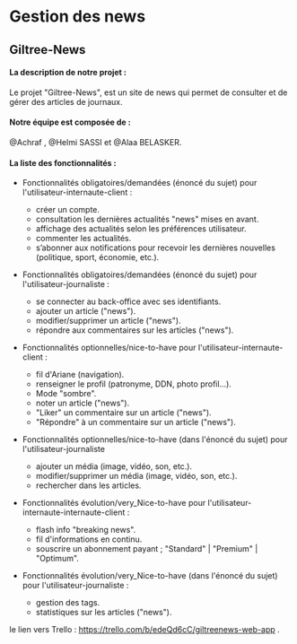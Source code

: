 # Gestion des news
## Giltree-News


####  La description de notre projet :

Le projet "Giltree-News", est un site de news qui permet de consulter et de gérer des articles de journaux. 


#### Notre équipe est composée de :  
 @Achraf , @Helmi SASSI et @Alaa BELASKER.

#### La liste des fonctionnalités : 

* Fonctionnalités obligatoires/demandées (énoncé du sujet) pour l'utilisateur-internaute-client : 
    * créer un compte.
    * consultation les dernières actualités "news" mises en avant.
    * affichage des actualités selon les préférences utilisateur.
    * commenter les actualités.
    * s’abonner aux notifications pour recevoir les dernières nouvelles (politique, sport, économie, etc.).

* Fonctionnalités obligatoires/demandées (énoncé du sujet) pour l'utilisateur-journaliste :
    * se connecter au back-office avec ses identifiants.
    * ajouter un article ("news").
    * modifier/supprimer un article ("news").
    * répondre aux commentaires sur les articles ("news").


* Fonctionnalités optionnelles/nice-to-have pour l'utilisateur-internaute-client :
    * fil d'Ariane (navigation).
    * renseigner le profil (patronyme, DDN, photo profil…).
    * Mode "sombre".
    * noter un article ("news").
    * "Liker" un commentaire sur un article ("news").
    * "Répondre" à un commentaire sur un article ("news").


* Fonctionnalités optionnelles/nice-to-have (dans l'énoncé du sujet) pour l'utilisateur-journaliste
    * ajouter un média (image, vidéo, son, etc.).
    * modifier/supprimer un média (image, vidéo, son, etc.).
    * rechercher dans les articles.


* Fonctionnalités évolution/very_Nice-to-have pour l'utilisateur-internaute-internaute-client :
    * flash info "breaking news".
    * fil d'informations en continu.
    * souscrire un abonnement payant ; "Standard" | "Premium" | "Optimum".


* Fonctionnalités évolution/very_Nice-to-have (dans l'énoncé du sujet) pour l'utilisateur-journaliste : 
    * gestion des tags.
    * statistiques sur les articles ("news").



le lien vers Trello : https://trello.com/b/edeQd6cC/giltreenews-web-app .

